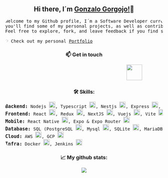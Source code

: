 <h2 align="center">Hi there, I´m <a href="https://www.linkedin.com/in/gonzalogorgojo/">Gonzalo Gorgojo!</a>👋</h2>

<pre style="border-radius: 20px">
Welcome to my Github profile, I´m a Software Developer currently working at <a href="https://blanclabs.com/">Blanc Labs</a>. On this page,
you'll find some of my personal projects, as well as contributions to open source software.
Feel free to explore, fork, and leave feedback if you find something interesting.

💡 Check out my personal <a href="https://gonzalogorgojo.com/">Portfolio</a>
</pre>
<h3 align="center"> 📫 Get in touch </h3>

<pre>                                              <a href="mailto:gongorgojo@gmail.com"><img height="50" width="50" src="https://cdn.simpleicons.org/gmail/lightred" /></a>         <a href="https://www.linkedin.com/in/gonzalogorgojo/"><img height="50" width="50" src="https://cdn.simpleicons.org/linkedin" /></a></pre>

<h3 align="center">🛠️ Skills:</h3>
<pre style="border-radius: 20px">
<span style="font-size: 15px; font-weight: bolder">Backend:</span> Nodejs <img height="20" width="20" src="https://cdn.simpleicons.org/node.js" />, Typescript <img height="20" width="20" src="https://cdn.simpleicons.org/typescript" />, Nestjs <img height="20" width="20" src="https://cdn.simpleicons.org/nestjs" />, Express <img height="20" width="20" src="https://cdn.simpleicons.org/express/blue" />, Golang <img height="20" width="20" src="https://cdn.simpleicons.org/go" />
<span style="font-size: 15px; font-weight: bolder">Frontend:</span> React <img height="20" width="20" src="https://cdn.simpleicons.org/react" />, Redux <img height="20" width="20" src="https://cdn.simpleicons.org/redux" />, NextJS <img height="20" width="20" src="https://cdn.simpleicons.org/nextdotjs" />, Vuejs <img height="20" width="20" src="https://cdn.simpleicons.org/vuedotjs" />, Vite <img height="20" width="20" src="https://cdn.simpleicons.org/Vite" />
<span style="font-size: 15px; font-weight: bolder">Mobile:</span> React Native <img height="20" width="20" src="https://cdn.simpleicons.org/react" />, Expo & Expo Router <img height="20" width="20" src="https://cdn.simpleicons.org/expo/black/white" />
<span style="font-size: 15px; font-weight: bolder">Database:</span> SQL (PostgreSQL <img height="20" width="20" src="https://cdn.simpleicons.org/postgresql" />, Mysql <img height="20" width="20" src="https://cdn.simpleicons.org/mysql" />, SQLite <img height="20" width="20" src="https://cdn.simpleicons.org/sqlite/blue/white" />, MariaDB <img height="20" width="20" src="https://cdn.simpleicons.org/mariadb" />), NOSQL (MongoDb <img height="20" width="20" src="https://cdn.simpleicons.org/mongodb" />)
<span style="font-size: 15px; font-weight: bolder">Cloud:</span> AWS <img height="20" width="20" src="https://cdn.simpleicons.org/amazon" />, GCP <img height="20" width="20" src="https://cdn.simpleicons.org/googlecloud" />
<span style="font-size: 15px; font-weight: bolder">Infra:</span> Docker <img height="20" width="20" src="https://cdn.simpleicons.org/docker" />, Jenkins <img height="20" width="20" src="https://cdn.simpleicons.org/jenkins" />
</pre>

<h3 align="center">📈 My github stats:</h3>
<div align="center" style="margin: 0;display: flex; justify-content: space-evenly; align-items: center">
<a href="https://github.com/GonzaloGorgojo"><img  src="https://github-readme-stats.vercel.app/api/top-langs/?username=GonzaloGorgojo&layout=compact&theme=gotham&hide_border=true" /></a>
</div>
<!-- <a href="https://github.com/GonzaloGorgojo"><img src="https://github-readme-stats.vercel.app/api?username=GonzaloGorgojo&show_icons=true&include_all_commits=true&theme=gotham&hide_border=true" alt="Gonzalo Gorgojo's github stats" /></a> -->
